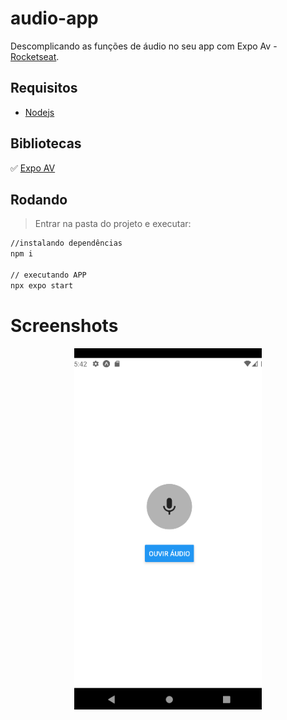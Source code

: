 # audio-app
Descomplicando as funções de áudio no seu app com Expo Av - [Rocketseat](https://docs.expo.dev/versions/latest/sdk/audio/).


## Requisitos
- [Nodejs](https://nodejs.org/en/download/)

## Bibliotecas

:white_check_mark:	[Expo AV](https://docs.expo.dev/versions/latest/sdk/av/)

## Rodando
> Entrar na pasta do projeto e executar: 

```sh 
//instalando dependências 
npm i 

// executando APP
npx expo start
```

# Screenshots
<p align="center">
  <img src="https://github.com/karenyov/audio-app/blob/main/app.png" width="300">
</p>
